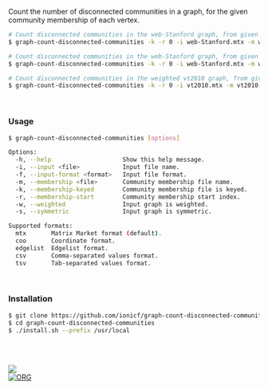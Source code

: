 Count the number of disconnected communities in a graph, for the given community membership of each vertex.

```bash
# Count disconnected communities in the web-Stanford graph, from given the membership (keyed, starting from 0).
$ graph-count-disconnected-communities -k -r 0 -i web-Stanford.mtx -m web-Stanford-membership.txt

# Count disconnected communities in the web-Stanford graph, from given the membership file (in TSV format).
$ graph-count-disconnected-communities -k -r 0 -i web-Stanford.mtx -m web-Stanford-membership.tsv -f mtx

# Count disconnected communities in the weighted vt2010 graph, from given the membership file (in CSV format).
$ graph-count-disconnected-communities -k -r 0 -i vt2010.mtx -m vt2010-membership.csv -w
```

<br>


### Usage

```bash
$ graph-count-disconnected-communities [options]

Options:
  -h, --help                    Show this help message.
  -i, --input <file>            Input file name.
  -f, --input-format <format>   Input file format.
  -m, --membership <file>       Community membership file name.
  -k, --membership-keyed        Community membership file is keyed.
  -r, --membership-start        Community membership start index.
  -w, --weighted                Input graph is weighted.
  -s, --symmetric               Input graph is symmetric.

Supported formats:
  mtx       Matrix Market format (default).
  coo       Coordinate format.
  edgelist  Edgelist format.
  csv       Comma-separated values format.
  tsv       Tab-separated values format.
```

<br>


### Installation

```bash
$ git clone https://github.com/ionicf/graph-count-disconnected-communities
$ cd graph-count-disconnected-communities
$ ./install.sh --prefix /usr/local
```

<br>
<br>


[![](https://img.youtube.com/vi/yqO7wVBTuLw/maxresdefault.jpg)](https://www.youtube.com/watch?v=yqO7wVBTuLw)<br>
[![ORG](https://img.shields.io/badge/org-puzzlef-green?logo=Org)](https://puzzlef.github.io)
